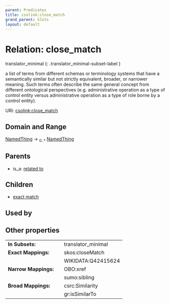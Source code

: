 ```yaml
---
parent: Predicates
title: csolink:close_match
grand_parent: Slots
layout: default
---
```


# Relation: close_match

translator_minimal
{: .translator_minimal-subset-label }


a list of terms from different schemas or terminology systems that have a semantically similar but not strictly equivalent, broader, or narrower meaning. Such terms often describe the same general concept from different ontological perspectives (e.g. administrative operation as a type of control entity versus administrative operation as a type of role borne by a control entity).

URI: [csolink:close_match](https://w3id.org/csolink/vocab/close_match)

## Domain and Range

[NamedThing](NamedThing.md) ->  <sub>0..*</sub> [NamedThing](NamedThing.md)

## Parents

 *  is_a: [related to](related_to.md)

## Children

 *  [exact match](exact_match.md)

## Used by


## Other properties

|  |  |  |
| --- | --- | --- |
| **In Subsets:** | | translator_minimal |
| **Exact Mappings:** | | skos:closeMatch |
|  | | WIKIDATA:Q42415624 |
| **Narrow Mappings:** | | OBO:xref |
|  | | sumo:sibling |
| **Broad Mappings:** | | csrc:Similarity |
|  | | gr:isSimilarTo |

